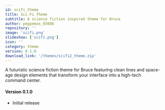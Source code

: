```yaml
---
id: scifi_theme
title: Sci-Fi Theme
subtitle: A science fiction inspired theme for Bruce
author: peppemas_65088
repository: ''
image: 'scifi.png'
slideshow: ['scifi.png']
icon: ''
category: theme
version: 0.1.0
download_link: '/themes/scifi2_theme.zip'
---
```


<script>
    // Mandatory to display the changelog
    import Changelog from '$lib/components/Changelog.svelte';
</script>

<!-- A description for your extension -->

A futuristic science fiction theme for Bruce featuring clean lines and space-age design elements that transform your interface into a high-tech command center.

<!-- Changelog tag -->
<Changelog>

#### Version 0.1.0

- Initial release

</Changelog>
<!-- You can also write in Svelte syntax inside this file -->
